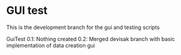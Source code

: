 # GUI test
This is the development branch for the gui and testing scripts

GuiTest 
0.1: Nothing created
0.2: Merged devisak branch with basic implementation of data creation gui

